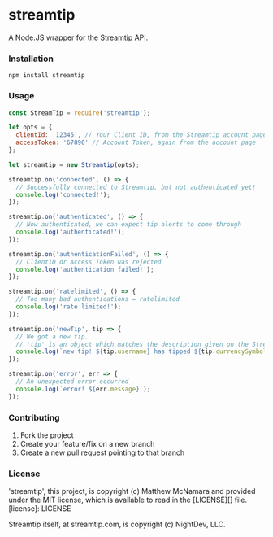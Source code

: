 # streamtip
A Node.JS wrapper for the [Streamtip](https://streamtip.com/) API.

### Installation
```
npm install streamtip
```

### Usage
```javascript
const StreamTip = require('streamtip');

let opts = {
  clientId: '12345', // Your Client ID, from the Streamtip account page
  accessToken: '67890' // Account Token, again from the account page
};

let streamtip = new Streamtip(opts);

streamtip.on('connected', () => {
  // Successfully connected to Streamtip, but not authenticated yet!
  console.log('connected!');
});

streamtip.on('authenticated', () => {
  // Now authenticated, we can expect tip alerts to come through
  console.log('authenticated!');
});

streamtip.on('authenticationFailed', () => {
  // ClientID or Access Token was rejected
  console.log('authentication failed!');
});

streamtip.on('ratelimited', () => {
  // Too many bad authentications = ratelimited
  console.log('rate limited!');
});

streamtip.on('newTip', tip => {
  // We got a new tip.
  // 'tip' is an object which matches the description given on the Streamtip API page
  console.log(`new tip! ${tip.username} has tipped ${tip.currencySymbol}${tip.amount}!`);
});

streamtip.on('error', err => {
  // An unexpected error occurred
  console.log(`error! ${err.message}`);
});
```

### Contributing
1. Fork the project
2. Create your feature/fix on a new branch
3. Create a new pull request pointing to that branch

### License
'streamtip', this project, is copyright (c) Matthew McNamara and provided under the MIT license, which is available to read in the [LICENSE][] file.
[license]: LICENSE

Streamtip itself, at streamtip.com, is copyright (c) NightDev, LLC.
